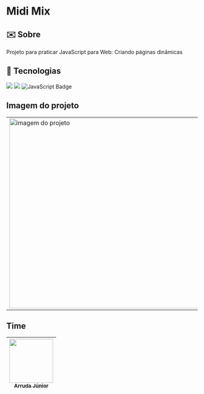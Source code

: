 <h1>Midi Mix</h1>

<h2> ✉️ Sobre</h2>
<p>Projeto para praticar JavaScript para Web: Criando páginas dinâmicas</p>

## 🚀 Tecnologias
<div>
  <img src="https://img.shields.io/badge/HTML-239120?style=for-the-badge&logo=html5&logoColor=orange">
  <img src="https://img.shields.io/badge/CSS-239120?&style=for-the-badge&logo=css3&logoColor=blue">
  <img src="https://img.shields.io/badge/JavaScript-F7DF1E?&style=for-the-badge&logo=javascript&logoColor=black" alt="JavaScript Badge">
</div>

## Imagem do projeto
<table>
  <tr>
    <td><img src="https://github.com/ArrudaaJunior/Mix-Som-JS/assets/34192862/5406cdbb-b69a-477c-9f5b-70c6d4c5eb99" alt="imagem do projeto" width="500"></td>
  </tr>
</table>

## Time

| [<img loading="lazy" src="https://avatars.githubusercontent.com/u/34192862?s=400&u=e8511485b428717385e3ae9483ade57359be8779&v=4" width=115><br><sub>Arruda Júnior</sub>](https://github.com/ArrudaaJunior) |
| :---: 
